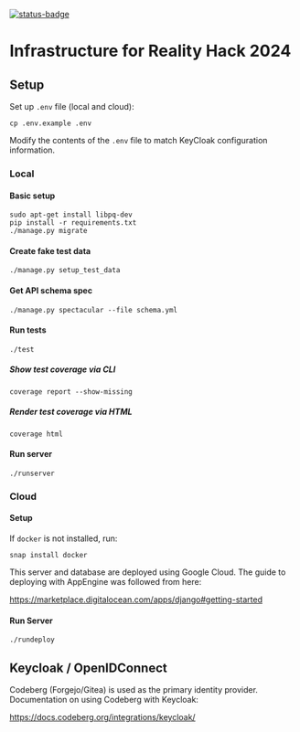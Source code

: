 [![status-badge](https://ci.codeberg.org/api/badges/12758/status.svg)](https://ci.codeberg.org/repos/12758)

# Infrastructure for Reality Hack 2024

## Setup

Set up `.env` file (local and cloud):

```shell
cp .env.example .env
```

Modify the contents of the `.env` file to match KeyCloak configuration information.

### Local

#### Basic setup

```shell
sudo apt-get install libpq-dev
pip install -r requirements.txt
./manage.py migrate
```

#### Create fake test data

```shell
./manage.py setup_test_data
```

#### Get API schema spec

```shell
./manage.py spectacular --file schema.yml
```

#### Run tests

```shell
./test
```

##### Show test coverage via CLI

```shell
coverage report --show-missing
```

##### Render test coverage via HTML

```shell
coverage html
```

#### Run server

```shell
./runserver
```

### Cloud


#### Setup

If `docker` is not installed, run:

```shell
snap install docker
```

This server and database are deployed using Google Cloud. The guide to deploying with AppEngine was followed from here:
 
<https://marketplace.digitalocean.com/apps/django#getting-started>

#### Run Server

```shell
./rundeploy
```

## Keycloak / OpenIDConnect

Codeberg (Forgejo/Gitea) is used as the primary identity provider. Documentation on using Codeberg with Keycloak:

<https://docs.codeberg.org/integrations/keycloak/>
